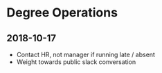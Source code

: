 # Degree Operations

## 2018-10-17

- Contact HR, not manager if running late / absent
- Weight towards public slack conversation
